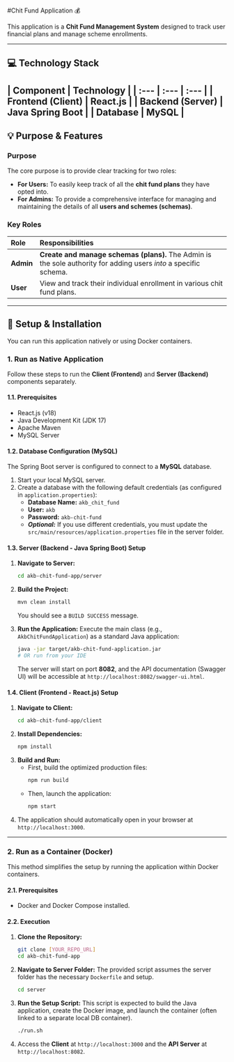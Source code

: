 #Chit Fund Application 💰

This application is a **Chit Fund Management System** designed to track user financial plans and manage scheme enrollments.

-----

## 💻 Technology Stack

| Component | Technology |
| :--- | :--- | :--- |
| **Frontend (Client)** | **React.js** |
| **Backend (Server)** | **Java Spring Boot** | 
| **Database** | **MySQL** | 
-----

## 💡 Purpose & Features

### Purpose

The core purpose is to provide clear tracking for two roles:

  * **For Users:** To easily keep track of all the **chit fund plans** they have opted into.
  * **For Admins:** To provide a comprehensive interface for managing and maintaining the details of all **users and schemes (schemas)**.

### Key Roles

| Role | Responsibilities |
| :--- | :--- |
| **Admin** | **Create and manage schemas (plans).** The Admin is the sole authority for adding users *into* a specific schema. |
| **User** | View and track their individual enrollment in various chit fund plans. |

-----

## 🚀 Setup & Installation

You can run this application natively or using Docker containers.

### 1\. Run as Native Application

Follow these steps to run the **Client (Frontend)** and **Server (Backend)** components separately.

#### 1.1. Prerequisites

  * React.js (v18)
  * Java Development Kit (JDK 17)
  * Apache Maven
  * MySQL Server

#### 1.2. Database Configuration (MySQL)

The Spring Boot server is configured to connect to a **MySQL** database.

1.  Start your local MySQL server.
2.  Create a database with the following default credentials (as configured in `application.properties`):
      * **Database Name:** `akb_chit_fund`
      * **User:** `akb`
      * **Password:** `akb-chit-fund`
      * ***Optional:*** If you use different credentials, you must update the `src/main/resources/application.properties` file in the server folder.

#### 1.3. Server (Backend - Java Spring Boot) Setup

1.  **Navigate to Server:**

    ```bash
    cd akb-chit-fund-app/server
    ```

2.  **Build the Project:**

    ```bash
    mvn clean install
    ```

    You should see a `BUILD SUCCESS` message.

3.  **Run the Application:**
    Execute the main class (e.g., `AkbChitFundApplication`) as a standard Java application:

    ```bash
    java -jar target/akb-chit-fund-application.jar 
    # OR run from your IDE
    ```

    The server will start on port **8082**, and the API documentation (Swagger UI) will be accessible at `http://localhost:8082/swagger-ui.html`.

#### 1.4. Client (Frontend - React.js) Setup

1.  **Navigate to Client:**
    ```bash
    cd akb-chit-fund-app/client
    ```
2.  **Install Dependencies:**
    ```bash
    npm install
    ```
3.  **Build and Run:**
      * First, build the optimized production files:
        ```bash
        npm run build
        ```
      * Then, launch the application:
        ```bash
        npm start
        ```
4.  The application should automatically open in your browser at `http://localhost:3000`.

-----

### 2\. Run as a Container (Docker)

This method simplifies the setup by running the application within Docker containers.

#### 2.1. Prerequisites

  * Docker and Docker Compose installed.

#### 2.2. Execution

1.  **Clone the Repository:**
    ```bash
    git clone [YOUR_REPO_URL]
    cd akb-chit-fund-app
    ```
2.  **Navigate to Server Folder:**
    The provided script assumes the server folder has the necessary `Dockerfile` and setup.
    ```bash
    cd server
    ```
3.  **Run the Setup Script:**
    This script is expected to build the Java application, create the Docker image, and launch the container (often linked to a separate local DB container).
    ```bash
    ./run.sh
    ```
4.  Access the **Client** at `http://localhost:3000` and the **API Server** at `http://localhost:8082`.
